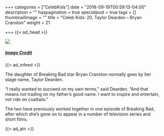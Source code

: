 +++
categories = ["CelebKids"]
date = "2018-09-19T00:59:13-04:00"
description = ""
haspagination = true
specialpost = true
tags = []
thumbnailImage = ""
title = "Celeb Kids: 20. Taylor Dearden – Bryan Cranston"
weight = 21

+++
{{< ad_head >}}

![](/uploads/13.jpg)
##### [_Image Credit_](http://americanupbeat.com/kids-of-famous-parents-where-are-they-now/15/)

{{< ad_infeed >}}

The daughter of Breaking Bad star Bryan Cranston normally goes by her stage name, Taylor Dearden.

“I really wanted to succeed on my own terms,” said Dearden. “And that means not trading on my father’s good name. I want to inspire and entertain, not ride on coattails.”

The two have previously worked together in one episode of Breaking Bad, after which she’s gone on to appear in a number of television series and short films.

{{< ad_atn >}}
